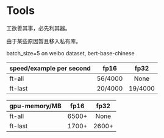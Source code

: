# Tools

工欲善其事，必先利其器。

由于某些原因暂且移入私有库。

batch_size=5 on weibo dataset, bert-base-chinese

| speed/example per second    | fp16    |  fp32  |
| -------- | :----:  | :----: |
| ft-all   | 56/4000   |   None    |
| ft-last  | 20/4000      |   19/4000    |


| gpu-memory/MB    | fp16    |  fp32  |
| -------- | :----:  | :----: |
| ft-all   | 6500+   |   None    |
| ft-last  | 1700+      |   2600+    |
